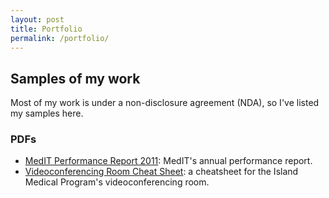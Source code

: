 ```yaml
---
layout: post
title: Portfolio
permalink: /portfolio/
---
```


## Samples of my work

Most of my work is under a non-disclosure agreement (NDA), so I've listed my samples here.

### PDFs

* [MedIT Performance Report 2011](../MedIT_PerformanceReport2011.pdf ): MedIT's annual performance report.
* [Videoconferencing Room Cheat Sheet](../cheatsheet_IslandMedicalProgram.pdf): a cheatsheet for the Island Medical Program's videoconferencing room.
